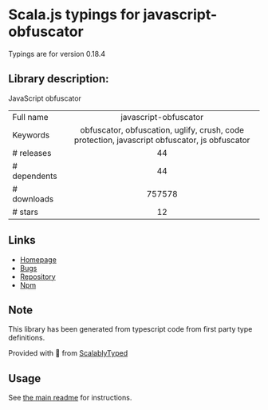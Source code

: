 
# Scala.js typings for javascript-obfuscator

Typings are for version 0.18.4

## Library description:
JavaScript obfuscator

|                    |                 |
| ------------------ | :-------------: |
| Full name          | javascript-obfuscator |
| Keywords           | obfuscator, obfuscation, uglify, crush, code protection, javascript obfuscator, js obfuscator |
| # releases         | 44 |
| # dependents       | 44 |
| # downloads        | 757578 |
| # stars            | 12 |

## Links
- [Homepage](https://github.com/javascript-obfuscator/javascript-obfuscator#readme)
- [Bugs](https://github.com/javascript-obfuscator/javascript-obfuscator/issues)
- [Repository](https://github.com/javascript-obfuscator/javascript-obfuscator)
- [Npm](https://www.npmjs.com/package/javascript-obfuscator)
    


## Note
This library has been generated from typescript code from first party type definitions.

Provided with :purple_heart: from [ScalablyTyped](https://github.com/oyvindberg/ScalablyTyped)

## Usage
See [the main readme](../../readme.md) for instructions.



